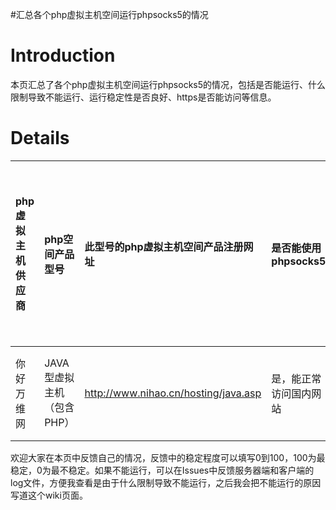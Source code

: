 #汇总各个php虚拟主机空间运行phpsocks5的情况

# Introduction #

本页汇总了各个php虚拟主机空间运行phpsocks5的情况，包括是否能运行、什么限制导致不能运行、运行稳定性是否良好、https是否能访问等信息。


# Details #

| **php虚拟主机供应商** | **php空间产品型号** | **此型号的php虚拟主机空间产品注册网址** | **是否能使用phpsocks5** | **如不能使用是由于什么限制** | **是否比较稳定** | **是否能访问https** | **备注** |
|:---------------|:--------------|:------------------------|:-------------------|:-----------------|:-----------|:---------------|:-------|
| 你好万维网          | JAVA 型虚拟主机（包含PHP） | http://www.nihao.cn/hosting/java.asp | 是，能正常访问国内网站        | NA               | 90分        | 是              | 此空间为国内php空间，只是测试能否正常使用phpsocks5，不做翻墙代理 |

欢迎大家在本页中反馈自己的情况，反馈中的稳定程度可以填写0到100，100为最稳定，0为最不稳定。如果不能运行，可以在Issues中反馈服务器端和客户端的log文件，方便我查看是由于什么限制导致不能运行，之后我会把不能运行的原因写道这个wiki页面。